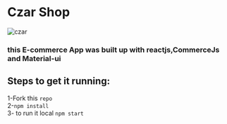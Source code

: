 # Czar Shop
![czar](https://user-images.githubusercontent.com/26817538/135317262-1b288790-a463-417b-880b-a70071e0c904.png)
### this E-commerce App was built up with reactjs,CommerceJs and Material-ui 

## Steps to get it running:
1-Fork this `repo` <br />
2-`npm install` <br/>
3- to run it local `npm start`
